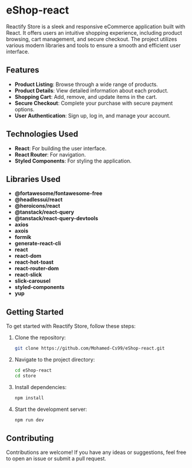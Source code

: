 # eShop-react
Reactify Store is a sleek and responsive eCommerce application built with React. It offers users an intuitive shopping experience, including product browsing, cart management, and secure checkout. The project utilizes various modern libraries and tools to ensure a smooth and efficient user interface.
## Features
- **Product Listing**: Browse through a wide range of products.
- **Product Details**: View detailed information about each product.
- **Shopping Cart**: Add, remove, and update items in the cart.
- **Secure Checkout**: Complete your purchase with secure payment options.
- **User Authentication**: Sign up, log in, and manage your account.

## Technologies Used
- **React**: For building the user interface.
- **React Router**: For navigation.
- **Styled Components**: For styling the application.

## Libraries Used
- **@fortawesome/fontawesome-free**
- **@headlessui/react**
- **@heroicons/react**
- **@tanstack/react-query**
- **@tanstack/react-query-devtools**
- **axios**
- **axois**
- **formik**
- **generate-react-cli**
- **react**
- **react-dom**
- **react-hot-toast**
- **react-router-dom**
- **react-slick**
- **slick-carousel**
- **styled-components**
- **yup**

## Getting Started
To get started with Reactify Store, follow these steps:

1. Clone the repository:
    ```bash
    git clone https://github.com/Mohamed-Cs99/eShop-react.git
    ```
2. Navigate to the project directory:
    ```bash
    cd eShop-react
    cd store 
    ```
3. Install dependencies:
    ```bash
    npm install
    ```
4. Start the development server:
    ```bash
    npm run dev
    ```

## Contributing
Contributions are welcome! If you have any ideas or suggestions, feel free to open an issue or submit a pull request.

